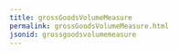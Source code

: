 ```yaml
---
title: grossGoodsVolumeMeasure
permalink: grossGoodsVolumeMeasure.html
jsonid: grossgoodsvolumemeasure
---
```

